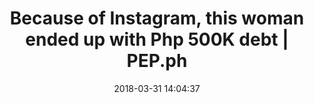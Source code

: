 ---
date: 2018-03-31 14:04:37
link:
  source: pocket
  source_url: https://getpocket.com
  text: Because of Instagram, this woman ended up with Php 500K debt | PEP.ph
  url: https://www.pep.ph/lifestyle/lifestyle/37194/because-of-instagram-this-woman-ended-up-withphp-500k-debt
slug: because-of-instagram-this-woman-ended-up-with-php-500k-debt-pep-ph
source: pocket
syndicated:
- type: twitter
  url: https://twitter.com/roytang/statuses/980086101967888385/
tags:
- broken-link
- tech-life
title: Because of Instagram, this woman ended up with Php 500K debt | PEP.ph
---